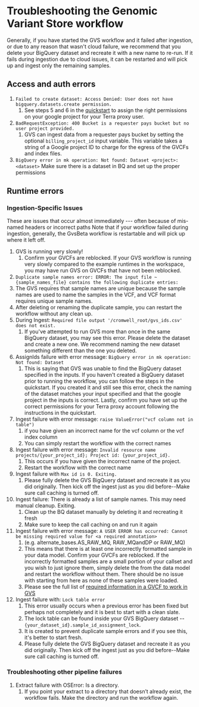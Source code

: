 # Troubleshooting the Genomic Variant Store workflow

Generally, if you have started the GVS workflow and it failed after ingestion, or due to any reason that wasn't cloud failure, we recommend that you delete your BigQuery dataset and recreate it with a new name to re-run. If it fails during ingestion due to cloud issues, it can be restarted and will pick up and ingest only the remaining samples.

## Access and auth errors
1. `Failed to create dataset: Access Denied: User does not have bigquery.datasets.create permission.`
   1. See steps 5 and 6 in the [quickstart](./gvs-quickstart.md) to assign the right permissions on your google project for your Terra proxy user.
1. `BadRequestException: 400 Bucket is a requester pays bucket but no user project provided.`
   1. GVS can ingest data from a requester pays bucket by setting the optional `billing_project_id` input variable. This variable takes a string of a Google project ID to charge for the egress of the GVCFs and index files.
1. `BigQuery error in mk operation: Not found: Dataset <project>:<dataset>`
   Make sure there is a dataset in BQ and set up the proper permissions

## Runtime errors
### Ingestion-Specific Issues
These are issues that occur almost immediately --- often because of mis-named headers or incorrect paths
Note that if your workflow failed during ingestion, generally, the GvsBeta workflow is restartable and will pick up where it left off.

1. GVS is running very slowly!
   1. Confirm your GVCFs are reblocked. If your GVS workflow is running very slowly compared to the example runtimes in the workspace, you may have run GVS on GVCFs that have not been reblocked. 
1.  `Duplicate sample names error: ERROR: The input file ~{sample_names_file} contains the following duplicate entries:`
   1. The GVS requires that sample names are unique because the sample names are used to name the samples in the VCF, and VCF format requires unique sample names.
   1. After deleting or renaming the duplicate sample, you can restart the workflow without any clean up.
1. During Ingest: `Required file output '/cromwell_root/gvs_ids.csv' does not exist.`
   1. If you've attempted to run GVS more than once in the same BigQuery dataset, you may see this error. Please delete the dataset and create a new one. We recommend naming the new dataset something different than the one you deleted.
1. AssignIds failure with error message: `BigQuery error in mk operation: Not found: Dataset`
   1. This is saying that GVS was unable to find the BigQuery dataset specified in the inputs. If you haven't created a BigQuery dataset prior to running the workflow, you can follow the steps in the quickstart. If you created it and still see this error, check the naming of the dataset matches your input specified and that the google project in the inputs is correct. Lastly, confirm you have set up the correct permissions for your Terra proxy account following the instructions in the quickstart.
1. Ingest failure with error message: `raise ValueError("vcf column not in table")`
   1. if you have given an incorrect name for the vcf column or the vcf index column
   1. You can simply restart the workflow with the correct names
1. Ingest failure with error message: `Invalid resource name projects/{your_project_id}; Project id: {your_project_id}.`
   1. This occurs if you have given the incorrect name of the project.
   1. Restart the workflow with the correct name
1. Ingest failure with `Max id is 0. Exiting.`
   1. Please fully delete the GVS BigQuery dataset and recreate it as you did originally. Then kick off the ingest just as you did before--Make sure call caching is turned off.
1. Ingest failure: There is already a list of sample names. This may need manual cleanup. Exiting.
   1. Clean up the BQ dataset manually by deleting it and recreating it fresh
   1. Make sure to keep the call caching on and run it again
1. Ingest failure with error message: `A USER ERROR has occurred: Cannot be missing required value for <a required annotation>`
   1. (e.g. alternate_bases.AS_RAW_MQ, RAW_MQandDP or RAW_MQ)
   1. This means that there is at least one incorrectly formatted sample in your data model. Confirm your GVCFs are reblocked. If the incorrectly formatted samples are a small portion of your callset and you wish to just ignore them, simply delete the from the data model and restart the workflow without them. There should be no issue with starting from here as none of these samples were loaded.
   1. Please see the full list of [required information in a GVCF to work in GVS](https://github.com/broadinstitute/gatk/blob/ah_var_store/scripts/variantstore/beta_docs/run-your-own-samples.md#gvcf-annotations)
1. Ingest failure with: `Lock table error`
   1. This error usually occurs when a previous error has been fixed but perhaps not completely and it is best to start with a clean slate.
   1. The lock table can be found inside your GVS BigQuery dataset  -- `{your_dataset_id}.sample_id_assignment_lock`. 
   1. It is created to prevent duplicate sample errors and if you see this, it's better to start fresh. 
   1. Please fully delete the GVS BigQuery dataset and recreate it as you did originally. Then kick off the ingest just as you did before--Make sure call caching is turned off.


### Troubleshooting other pipeline failures
1. Extract failure with OSError: Is a directory.
   1. If you point your extract to a directory that doesn’t already exist, the workflow fails. Make the directory and run the workflow again.








